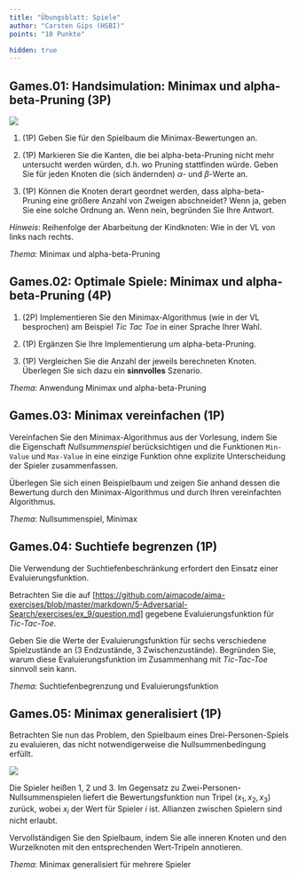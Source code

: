 ```yaml
---
title: "Übungsblatt: Spiele"
author: "Carsten Gips (HSBI)"
points: "10 Punkte"

hidden: true
---
```


<!--  pandoc -s -f markdown -t markdown+smart-grid_tables-multiline_tables-simple_tables --columns=94 --reference-links=true  sheet-games.md  -o xxx.md  -->

## Games.01: Handsimulation: Minimax und alpha-beta-Pruning (3P)

![][1]

1.  (1P) Geben Sie für den Spielbaum die Minimax-Bewertungen an.

2.  (1P) Markieren Sie die Kanten, die bei alpha-beta-Pruning nicht mehr untersucht werden
    würden, d.h. wo Pruning stattfinden würde. Geben Sie für jeden Knoten die (sich ändernden)
    $\alpha$- und $\beta$-Werte an.

3.  (1P) Können die Knoten derart geordnet werden, dass alpha-beta-Pruning eine größere Anzahl
    von Zweigen abschneidet? Wenn ja, geben Sie eine solche Ordnung an. Wenn nein, begründen
    Sie Ihre Antwort.

*Hinweis*: Reihenfolge der Abarbeitung der Kindknoten: Wie in der VL von links nach rechts.

*Thema*: Minimax und alpha-beta-Pruning

## Games.02: Optimale Spiele: Minimax und alpha-beta-Pruning (4P)

1.  (2P) Implementieren Sie den Minimax-Algorithmus (wie in der VL besprochen) am Beispiel
    *Tic Tac Toe* in einer Sprache Ihrer Wahl.

2.  (1P) Ergänzen Sie Ihre Implementierung um alpha-beta-Pruning.

3.  (1P) Vergleichen Sie die Anzahl der jeweils berechneten Knoten. Überlegen Sie sich dazu
    ein **sinnvolles** Szenario.

*Thema*: Anwendung Minimax und alpha-beta-Pruning

## Games.03: Minimax vereinfachen (1P)

Vereinfachen Sie den Minimax-Algorithmus aus der Vorlesung, indem Sie die Eigenschaft
*Nullsummenspiel* berücksichtigen und die Funktionen `Min-Value` und `Max-Value` in eine
einzige Funktion ohne explizite Unterscheidung der Spieler zusammenfassen.

Überlegen Sie sich einen Beispielbaum und zeigen Sie anhand dessen die Bewertung durch den
Minimax-Algorithmus und durch Ihren vereinfachten Algorithmus.

*Thema*: Nullsummenspiel, Minimax

## Games.04: Suchtiefe begrenzen (1P)

Die Verwendung der Suchtiefenbeschränkung erfordert den Einsatz einer Evaluierungsfunktion.

Betrachten Sie die auf
[https://github.com/aimacode/aima-exercises/blob/master/markdown/5-Adversarial-Search/exercises/ex_9/question.md]
gegebene Evaluierungsfunktion für *Tic-Tac-Toe*.

Geben Sie die Werte der Evaluierungsfunktion für sechs verschiedene Spielzustände an (3
Endzustände, 3 Zwischenzustände). Begründen Sie, warum diese Evaluierungsfunktion im
Zusammenhang mit *Tic-Tac-Toe* sinnvoll sein kann.

*Thema*: Suchtiefenbegrenzung und Evaluierungsfunktion

## Games.05: Minimax generalisiert (1P)

Betrachten Sie nun das Problem, den Spielbaum eines Drei-Personen-Spiels zu evaluieren, das
nicht notwendigerweise die Nullsummenbedingung erfüllt.

![][2]

Die Spieler heißen 1, 2 und 3. Im Gegensatz zu Zwei-Personen-Nullsummenspielen liefert die
Bewertungsfunktion nun Tripel $(x_1, x_2, x_3)$ zurück, wobei $x_i$ der Wert für Spieler $i$
ist. Allianzen zwischen Spielern sind nicht erlaubt.

Vervollständigen Sie den Spielbaum, indem Sie alle inneren Knoten und den Wurzelknoten mit den
entsprechenden Wert-Tripeln annotieren.

*Thema*: Minimax generalisiert für mehrere Spieler

  [1]: images/alphabeta.png
  [https://github.com/aimacode/aima-exercises/blob/master/markdown/5-Adversarial-Search/exercises/ex_9/question.md]:
    https://aimacode.github.io/aima-exercises/game-playing-exercises/ex_9/
  [2]: images/minmax-multiplayer.png

